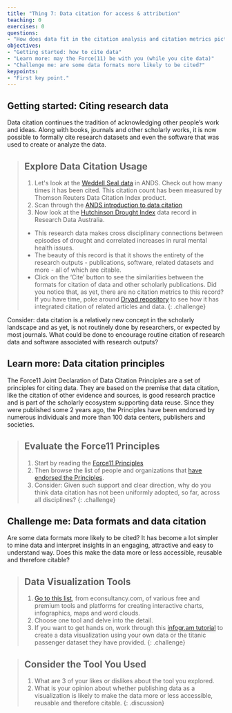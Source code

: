 ```yaml
---
title: "Thing 7: Data citation for access & attribution"
teaching: 0
exercises: 0
questions:
- "How does data fit in the citation analysis and citation metrics pictures?"
objectives:
- "Getting started: how to cite data"
- "Learn more: may the Force(11) be with you (while you cite data)"
- "Challenge me: are some data formats more likely to be cited?"
keypoints:
- "First key point."
---
```

## Getting started: Citing research data

Data citation continues the tradition of acknowledging other people’s work and ideas. Along with books, journals and other scholarly works, it is now possible to formally cite research datasets and even the software that was used to create or analyze the data.



> ## Explore Data Citation Usage
> 1. Let's look at the [Weddell Seal data]( https://researchdata.ands.org.au/measuring-effects-human-leptonychotes-weddellii/699460/?refer_q=slug=measuring-effects-human-leptonychotes-weddellii/rows=15/sort=list_title_sort%20asc/class=collection/q=/) in ANDS.  Check out how many times it has been cited. This citation count has been measured by Thomson Reuters Data Citation Index product.
> 1. Scan through the [ANDS introduction to data citation](http://ands.org.au/working-with-data/citation-and-identifiers/data-citation)
> 2. Now look at the [Hutchinson Drought Index](https://researchdata.ands.org.au/measuring-effects-human-leptonychotes-weddellii/640511) data record in Research Data Australia.
>   - This research data makes cross disciplinary connections between episodes of drought and correlated increases in rural mental health issues.
>   - The beauty of this record is that it shows the entirety of the research outputs - publications, software, related datasets and more - all of which are citable.
>   - Click on the ‘Cite’ button to see the similarities between the formats for citation of data and other scholarly publications.  Did you notice that, as yet, there are no citation metrics to this record?
> If you have time, poke around [Dryad repository](http://datadryad.org/) to see how it has integrated citation of related articles and data.
{: .challenge}

Consider: data citation is a relatively new concept in the scholarly landscape and as yet, is not routinely done by researchers, or expected by most journals. What could be done to encourage routine citation of research data and software associated with research outputs?

## Learn more: Data citation principles

The Force11 Joint Declaration of Data Citation Principles are a set of principles for citing data. They are based on the premise that data citation, like the citation of other evidence and sources, is good research practice and is part of the scholarly ecosystem supporting data reuse.
Since they were published some 2 years ago, the Principles have been endorsed by numerous individuals and more than 100 data centers, publishers and societies.

> ## Evaluate the Force11 Principles
> 1. Start by reading the [Force11 Principles](https://www.force11.org/group/joint-declaration-data-citation-principles-final)
> 2. Then browse the list of people and organizations that [have endorsed the Principles](https://www.force11.org/datacitation/endorsements).
> 3. Consider: Given such support and clear direction, why do you think data citation has not been uniformly adopted, so far, across all disciplines?
{: .challenge}

## Challenge me: Data formats and data citation

Are some data formats more likely to be cited?
It has become a lot simpler to mine data and interpret insights in an engaging, attractive and easy to understand way. Does this make the data more or less accessible, reusable and therefore citable?

> ## Data Visualization Tools
> 1. [Go to this list](https://econsultancy.com/blog/66131-17-visualisation-tools-to-make-your-data-beautiful/), from econsultancy.com, of various free and premium tools and platforms for creating interactive charts, infographics, maps and word clouds.
> 2. Choose one tool and delve into the detail.
> 3. If you want to get hands on, work through this [infogr.am tutorial](https://tutorials.infogr.am/getting-started/getting-started-with-infogram/) to create a data visualization using your own data or the titanic passenger dataset they have provided.
{: .challenge}

> ## Consider the Tool You Used
> 1. What are 3 of your likes or dislikes about the tool you explored.
> 2. What is your opinion about whether publishing data as a visualization is likely to make the data more or less accessible, reusable and therefore citable.
{: .discussion}
